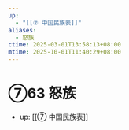 ```yaml
---
up:
  - "[[⑦ 中国民族表]]"
aliases:
  - 怒族
ctime: 2025-03-01T13:58:13+08:00
mtime: 2025-10-01T11:40:29+08:00
---
```


# ⑦63 怒族

- up: [[⑦ 中国民族表]]
